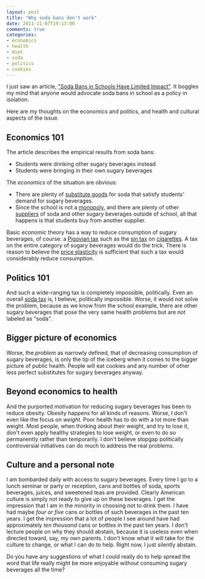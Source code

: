```yaml
---
layout: post
title: "Why soda bans don't work"
date: 2011-11-07T19:13:00
comments: true
categories:
- economics
- health
- diet
- soda
- politics
- cookies
---
```

I just saw an article, ["Soda Bans in Schools Have Limited Impact"](http://well.blogs.nytimes.com/2011/11/07/soda-bans-in-schools-have-limited-benefit/). It boggles my mind that anyone would advocate soda bans in school as a policy in isolation.

Here are my thoughts on the economics and politics, and health and cultural aspects of the issue.

<!--more-->

## Economics 101

The article describes the empirical results from soda bans:

- Students were drinking other sugary beverages instead
- Students were bringing in their own sugary beverages

The *economics* of the situation are obvious:

- There are plenty of [substitute goods](http://en.wikipedia.org/wiki/Substitute_good) for soda that satisfy students' demand for sugary beverages.
- Since the school is not a [monopoly](http://en.wikipedia.org/wiki/Monopoly), and there are plenty of other [suppliers](http://en.wikipedia.org/wiki/Supply_\(economics\)) of soda and other sugary beverages outside of school, all that happens is that students buy from another supplier.

Basic economic theory has a way to reduce consumption of sugary beverages, of course: a [Pigovian tax](http://en.wikipedia.org/wiki/Pigovian_tax) such as the [sin tax](http://en.wikipedia.org/wiki/Sin_tax) on [cigarettes](http://en.wikipedia.org/wiki/Cigarette_taxes_in_the_United_States). A tax on the entire category of sugary beverages would do the trick. There is reason to believe the [price elasticity](http://en.wikipedia.org/wiki/Price_elasticity_of_demand) is sufficient that such a tax would considerably reduce consumption.

## Politics 101

And such a wide-ranging tax is completely impossible, politically. Even an overall [soda tax](http://en.wikipedia.org/wiki/Soda_tax) is, I believe, politically impossible. Worse, it would not solve the problem, because as we know from the school example, there are other sugary beverages that pose the very same health problems but are not labeled as "soda".

## Bigger picture of economics

Worse, the *problem* as narrowly defined, that of decreasing consumption of sugary beverages, is only the tip of the iceberg when it comes to the bigger picture of public health. People will eat cookies and any number of other less perfect substitutes for sugary beverages anyway.

## Beyond economics to health

And the purported motivation for reducing sugary beverages has been to reduce obesity. Obesity happens for all kinds of reasons. Worse, I don't even like the focus on *weight*. Poor health has to do with a lot more than weight. Most people, when thinking about their weight, and try to lose it, don't even apply healthy strategies to lose weight, or even to do so permanently rather than temporarily. I don't believe stopgap politically controversial initiatives can do much to address the real problems.

## Culture and a personal note

I am bombarded daily with access to sugary beverages. Every time I go to a lunch seminar or party or reception, cans and bottles of soda, sports beverages, juices, and sweetened teas are provided. Clearly American culture is simply not ready to give up on these beverages. I get the impression that I am in the minority in choosing not to drink them. I have had maybe *four or five* cans or bottles of such beverages in the past ten years. I get the impression that a lot of people I see around have had approximately *ten thousand* cans or bottles in the past ten years. I don't lecture people on why they should abstain, because it is useless even when directed toward, say, my own parents. I don't know what it will take for the culture to change, or what I can do to help. Right now, I just silently abstain.

Do you have any suggestions of what I could really do to help spread the word that life really might be more enjoyable without consuming sugary beverages all the time?
